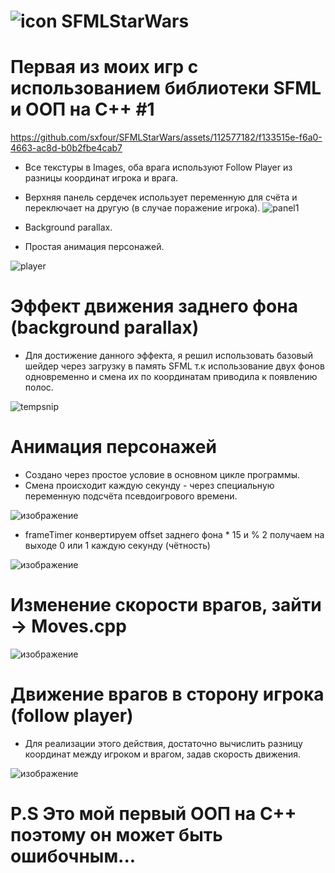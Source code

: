 # ![icon](https://github.com/sxfour/SFMLStarWars/assets/112577182/687545bf-3155-4d0d-9a89-7bf236690239) SFMLStarWars
# Первая из моих игр с использованием библиотеки SFML и ООП на C++ #1

https://github.com/sxfour/SFMLStarWars/assets/112577182/f133515e-f6a0-4663-ac8d-b0b2fbe4cab7

* Все текстуры в Images, оба врага используют Follow Player из разницы координат игрока и врага.
* Верхняя панель сердечек использует переменную для счёта и переключает на другую (в случае поражение игрока).
![panel1](https://github.com/sxfour/SFMLStarWars/assets/112577182/404bf21c-5bea-44b6-a5fd-537a00f5b60e)

* Background parallax.
* Простая анимация персонажей.

![player](https://github.com/sxfour/SFMLStarWars/assets/112577182/21ddf6c0-d9fd-4735-9414-482a58abcec2)


# Эффект движения заднего фона (background parallax)
* Для достижение данного эффекта, я решил использовать базовый шейдер через загрузку в память SFML
  т.к использование двух фонов одновременно и смена их по координатам приводила к появлению полос.
  
![tempsnip](https://github.com/sxfour/SFMLStarWars/assets/112577182/a0445b55-991f-4d0f-a0d5-3dacf1a2efcf)

# Анимация персонажей
* Создано через простое условие в основном цикле программы.
* Смена происходит каждую секунду - через специальную переменную подсчёта псевдоигрового времени.

![изображение](https://github.com/sxfour/SFMLStarWars/assets/112577182/87a683fb-497d-410f-b073-ccc9c59177b3)

* frameTimer конвертируем offset заднего фона * 15 и % 2 получаем на выходе 0 или 1 каждую секунду (чётность)

![изображение](https://github.com/sxfour/SFMLStarWars/assets/112577182/62026f44-3d5c-4253-88f9-8eb83d374aa6)

# Изменение скорости врагов, зайти -> Moves.cpp
![изображение](https://github.com/sxfour/SFMLStarWars/assets/112577182/26a53b3a-f6ab-487d-acc9-d6c1bd246b50)

# Движение врагов в сторону игрока (follow player)
* Для реализации этого действия, достаточно вычислить разницу координат между игроком и врагом, задав скорость движения.

![изображение](https://github.com/sxfour/SFMLStarWars/assets/112577182/610f296e-dad8-4863-9342-dde80d26d356)

# P.S Это мой первый ООП на C++ поэтому он может быть ошибочным...
